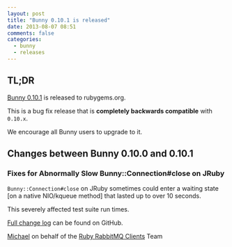 ```yaml
---
layout: post
title: "Bunny 0.10.1 is released"
date: 2013-08-07 08:51
comments: false
categories:
  - bunny
  - releases
---
```


## TL;DR

[Bunny 0.10.1](https://rubygems.org/gems/bunny/versions/0.10.1) is released to rubygems.org.

This is a bug fix release that is **completely backwards compatible**
with `0.10.x`.

We encourage all Bunny users to upgrade to it.


## Changes between Bunny 0.10.0 and 0.10.1

### Fixes for Abnormally Slow Bunny::Connection#close on JRuby

`Bunny::Connection#close` on JRuby sometimes could enter a waiting
state [on a native NIO/kqueue method] that lasted up to over 10 seconds.

This severely affected test suite run times.


[Full change log](https://github.com/ruby-amqp/bunny/blob/0.10.x-stable/ChangeLog.md) can be found on GitHub.


[Michael](http://twitter.com/michaelklishin) on behalf of the [Ruby RabbitMQ Clients](http://github.com/ruby-amqp) Team
